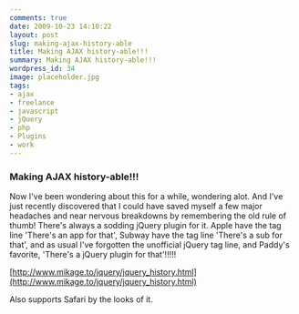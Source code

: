 ```yaml
---
comments: true
date: 2009-10-23 14:10:22
layout: post
slug: making-ajax-history-able
title: Making AJAX history-able!!!
summary: Making AJAX history-able!!!
wordpress_id: 34
image: placeholder.jpg
tags:
- ajax
- freelance
- javascript
- jQuery
- php
- Plugins
- work
---
```


### Making AJAX history-able!!!

Now I've been wondering about this for a while, wondering alot. And I've just recently discovered that I could have saved myself a few major headaches and near nervous breakdowns by remembering the old rule of thumb! There's always a sodding jQuery plugin for it. Apple have the tag line 'There's an app for that', Subway have the tag line 'There's a sub for that', and as usual I've forgotten the unofficial jQuery tag line, and Paddy's favorite, 'There's a jQuery plugin for that'!!!!!

[http://www.mikage.to/jquery/jquery_history.html](http://www.mikage.to/jquery/jquery_history.html)

Also supports Safari by the looks of it.
